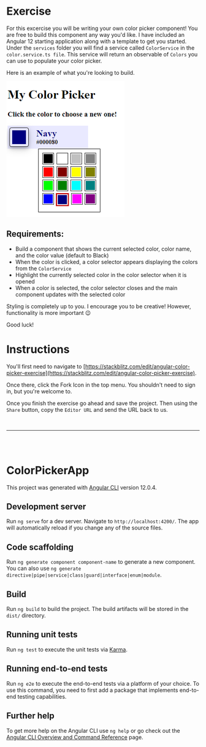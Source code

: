 # Exercise

For this excercise you will be writing your own color picker component! 
You are free to build this component any way you'd like. I have included
an Angular 12 starting application along with a template to get you started. Under the `services` folder you will find
a service called `ColorService` in the `color.service.ts file`. This service will
return an observable of `Colors` you can use to populate your color picker.

Here is an example of what you're looking to build. 

![example](./src/assets/example.png)

## Requirements:
- Build a component that shows the current selected color, color name, and the color value (default to Black)
- When the color is clicked, a color selector appears displaying the colors from the `ColorService`
- Highlight the currently selected color in the color selector when it is opened
- When a color is selected, the color selector closes and the main component updates with the selected color

Styling is completely up to you. I encourage you to be creative! However, functionality is more important 😉

Good luck!

# Instructions
You'll first need to navigate to [https://stackblitz.com/edit/angular-color-picker-exercise](https://stackblitz.com/edit/angular-color-picker-exercise).

Once there, click the Fork Icon in the top menu. 
You shouldn't need to sign in, but you're welcome to.

Once you finish the exercise go ahead and save the project. Then using the `Share` button, copy the `Editor URL` and send the URL back to us.

<br/>

---

<br/>
<br/>

# ColorPickerApp

This project was generated with [Angular CLI](https://github.com/angular/angular-cli) version 12.0.4.

## Development server

Run `ng serve` for a dev server. Navigate to `http://localhost:4200/`. The app will automatically reload if you change any of the source files.

## Code scaffolding

Run `ng generate component component-name` to generate a new component. You can also use `ng generate directive|pipe|service|class|guard|interface|enum|module`.

## Build

Run `ng build` to build the project. The build artifacts will be stored in the `dist/` directory.

## Running unit tests

Run `ng test` to execute the unit tests via [Karma](https://karma-runner.github.io).

## Running end-to-end tests

Run `ng e2e` to execute the end-to-end tests via a platform of your choice. To use this command, you need to first add a package that implements end-to-end testing capabilities.

## Further help

To get more help on the Angular CLI use `ng help` or go check out the [Angular CLI Overview and Command Reference](https://angular.io/cli) page.
